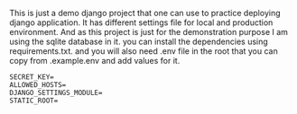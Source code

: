 This is just a demo django project that one can use to practice deploying django application. It has different settings file for local and production environment. And as this project is just for the demonstration purpose I am using the sqlite database in it.
you can install the dependencies using requirements.txt.
and you will also need .env file in the root that you can copy from .example.env and add values for it.
```
SECRET_KEY=
ALLOWED_HOSTS=
DJANGO_SETTINGS_MODULE=
STATIC_ROOT=

```
